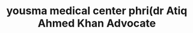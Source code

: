 ---
title: "yousma medical center phri(dr Atiq Ahmed Khan Advocate"
url: /karachi/yousma-medical-center-phri-dr-atiq-ahmed-khan-advocate/
shop: medical supply
---